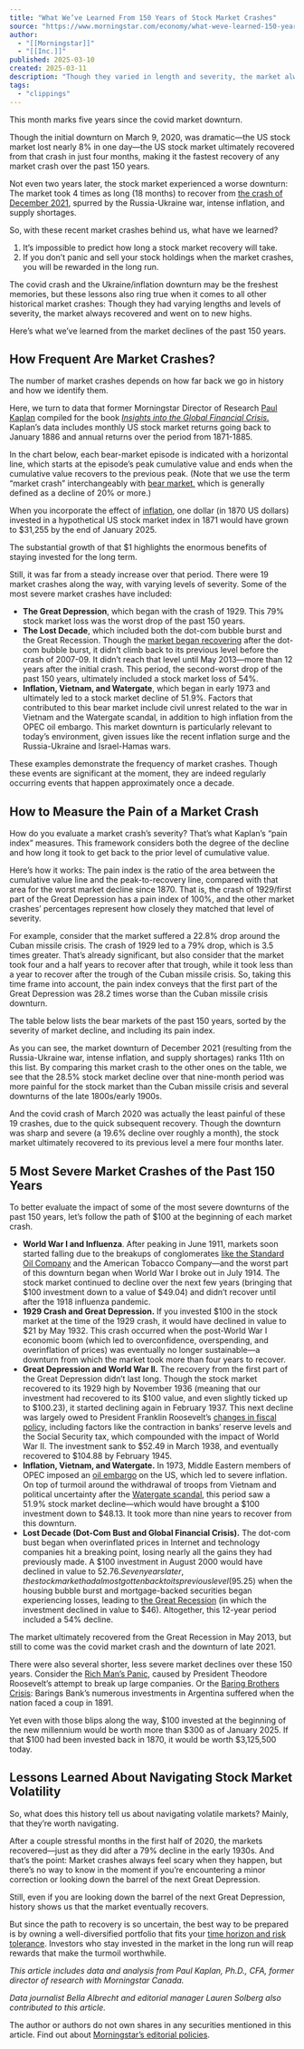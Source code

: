 ```yaml
---
title: "What We’ve Learned From 150 Years of Stock Market Crashes"
source: "https://www.morningstar.com/economy/what-weve-learned-150-years-stock-market-crashes"
author:
  - "[[Morningstar]]"
  - "[[Inc.]]"
published: 2025-03-10
created: 2025-03-11
description: "Though they varied in length and severity, the market always recovered and went on to new highs."
tags:
  - "clippings"
---
```

This month marks five years since the covid market downturn.

Though the initial downturn on March 9, 2020, was dramatic—the US stock market lost nearly 8% in one day—the US stock market ultimately recovered from that crash in just four months, making it the fastest recovery of any market crash over the past 150 years.

Not even two years later, the stock market experienced a worse downturn: The market took 4 times as long (18 months) to recover from [the crash of December 2021](https://www.morningstar.com/markets/15-charts-explaining-an-extreme-year-investors), spurred by the Russia-Ukraine war, intense inflation, and supply shortages.

So, with these recent market crashes behind us, what have we learned?

1. It’s impossible to predict how long a stock market recovery will take.
2. If you don’t panic and sell your stock holdings when the market crashes, you will be rewarded in the long run.

The covid crash and the Ukraine/inflation downturn may be the freshest memories, but these lessons also ring true when it comes to all other historical market crashes: Though they had varying lengths and levels of severity, the market always recovered and went on to new highs.

Here’s what we’ve learned from the market declines of the past 150 years.

## How Frequent Are Market Crashes?

The number of market crashes depends on how far back we go in history and how we identify them.

Here, we turn to data that former Morningstar Director of Research [Paul Kaplan](https://www.morningstar.com/people/paul-kaplan) compiled for the book [*Insights into the Global Financial Crisis.*](https://rpc.cfainstitute.org/research/foundation/2009/insights-into-the-global-financial-crisis-full-book) Kaplan’s data includes monthly US stock market returns going back to January 1886 and annual returns over the period from 1871-1885.

In the chart below, each bear-market episode is indicated with a horizontal line, which starts at the episode’s peak cumulative value and ends when the cumulative value recovers to the previous peak. (Note that we use the term “market crash” interchangeably with [bear market,](https://www.morningstar.com/investing-definitions/bear-market) which is generally defined as a decline of 20% or more.)

When you incorporate the effect of [inflation](https://www.morningstar.com/markets/what-invest-during-high-inflation), one dollar (in 1870 US dollars) invested in a hypothetical US stock market index in 1871 would have grown to $31,255 by the end of January 2025.

The substantial growth of that $1 highlights the enormous benefits of staying invested for the long term.

Still, it was far from a steady increase over that period. There were 19 market crashes along the way, with varying levels of severity. Some of the most severe market crashes have included:

- **The Great Depression**, which began with the crash of 1929. This 79% stock market loss was the worst drop of the past 150 years.
- **The Lost Decade**, which included both the dot-com bubble burst and the Great Recession. Though the [market began recovering](https://www.morningstar.co.uk/uk/news/69450/5-myths-of-the-post-financial-crisis-world.aspx) after the dot-com bubble burst, it didn’t climb back to its previous level before the crash of 2007-09. It didn’t reach that level until May 2013—more than 12 years after the initial crash. This period, the second-worst drop of the past 150 years, ultimately included a stock market loss of 54%.
- **Inflation, Vietnam, and Watergate**, which began in early 1973 and ultimately led to a stock market decline of 51.9%. Factors that contributed to this bear market include civil unrest related to the war in Vietnam and the Watergate scandal, in addition to high inflation from the OPEC oil embargo. This market downturn is particularly relevant to today’s environment, given issues like the recent inflation surge and the Russia-Ukraine and Israel-Hamas wars.

These examples demonstrate the frequency of market crashes. Though these events are significant at the moment, they are indeed regularly occurring events that happen approximately once a decade.

## How to Measure the Pain of a Market Crash

How do you evaluate a market crash’s severity? That’s what Kaplan’s “pain index” measures. This framework considers both the degree of the decline and how long it took to get back to the prior level of cumulative value.

Here’s how it works: The pain index is the ratio of the area between the cumulative value line and the peak-to-recovery line, compared with that area for the worst market decline since 1870. That is, the crash of 1929/first part of the Great Depression has a pain index of 100%, and the other market crashes’ percentages represent how closely they matched that level of severity.

For example, consider that the market suffered a 22.8% drop around the Cuban missile crisis. The crash of 1929 led to a 79% drop, which is 3.5 times greater. That’s already significant, but also consider that the market took four and a half years to recover after that trough, while it took less than a year to recover after the trough of the Cuban missile crisis. So, taking this time frame into account, the pain index conveys that the first part of the Great Depression was 28.2 times worse than the Cuban missile crisis downturn.

The table below lists the bear markets of the past 150 years, sorted by the severity of market decline, and including its pain index.

As you can see, the market downturn of December 2021 (resulting from the Russia-Ukraine war, intense inflation, and supply shortages) ranks 11th on this list. By comparing this market crash to the other ones on the table, we see that the 28.5% stock market decline over that nine-month period was more painful for the stock market than the Cuban missile crisis and several downturns of the late 1800s/early 1900s.

And the covid crash of March 2020 was actually the least painful of these 19 crashes, due to the quick subsequent recovery. Though the downturn was sharp and severe (a 19.6% decline over roughly a month), the stock market ultimately recovered to its previous level a mere four months later.

## 5 Most Severe Market Crashes of the Past 150 Years

To better evaluate the impact of some of the most severe downturns of the past 150 years, let’s follow the path of $100 at the beginning of each market crash.

- **World War I and Influenza**. After peaking in June 1911, markets soon started falling due to the breakups of conglomerates [like the Standard Oil Company](https://www.britannica.com/money/Standard-Oil) and the American Tobacco Company—and the worst part of this downturn began when World War I broke out in July 1914. The stock market continued to decline over the next few years (bringing that $100 investment down to a value of $49.04) and didn’t recover until after the 1918 influenza pandemic.
- **1929 Crash and Great Depression.** If you invested $100 in the stock market at the time of the 1929 crash, it would have declined in value to $21 by May 1932. This crash occurred when the post-World War I economic boom (which led to overconfidence, overspending, and overinflation of prices) was eventually no longer sustainable—a downturn from which the market took more than four years to recover.
- **Great Depression and World War II.** The recovery from the first part of the Great Depression didn’t last long. Though the stock market recovered to its 1929 high by November 1936 (meaning that our investment had recovered to its $100 value, and even slightly ticked up to $100.23), it started declining again in February 1937. This next decline was largely owed to President Franklin Roosevelt’s [changes in fiscal policy,](https://www.federalreservehistory.org/essays/recession-of-1937-38) including factors like the contraction in banks’ reserve levels and the Social Security tax, which compounded with the impact of World War II. The investment sank to $52.49 in March 1938, and eventually recovered to $104.88 by February 1945.
- **Inflation, Vietnam, and Watergate.** In 1973, Middle Eastern members of OPEC imposed an [oil embargo](https://history.state.gov/milestones/1969-1976/oil-embargo) on the US, which led to severe inflation. On top of turmoil around the withdrawal of troops from Vietnam and political uncertainty after the [Watergate scandal](https://finance.yahoo.com/news/heres-stock-market-watergate-133736317.html), this period saw a 51.9% stock market decline—which would have brought a $100 investment down to $48.13. It took more than nine years to recover from this downturn.
- **Lost Decade (Dot-Com Bust and Global Financial Crisis).** The dot-com bust began when overinflated prices in Internet and technology companies hit a breaking point, losing nearly all the gains they had previously made. A $100 investment in August 2000 would have declined in value to $52.76. Seven years later, the stock market had almost gotten back to its previous level ($95.25) when the housing bubble burst and mortgage-backed securities began experiencing losses, leading to [the Great Recession](https://www.federalreservehistory.org/essays/great-recession-and-its-aftermath) (in which the investment declined in value to $46). Altogether, this 12-year period included a 54% decline.

The market ultimately recovered from the Great Recession in May 2013, but still to come was the covid market crash and the downturn of late 2021.

There were also several shorter, less severe market declines over these 150 years. Consider the [Rich Man’s Panic](https://www.nber.org/system/files/working_papers/w28577/w28577.pdf), caused by President Theodore Roosevelt’s attempt to break up large companies. Or the [Baring Brothers Crisis](https://www.nber.org/system/files/chapters/c8837/c8837.pdf): Barings Bank’s numerous investments in Argentina suffered when the nation faced a coup in 1891.

Yet even with those blips along the way, $100 invested at the beginning of the new millennium would be worth more than $300 as of January 2025. If that $100 had been invested back in 1870, it would be worth $3,125,500 today.

## Lessons Learned About Navigating Stock Market Volatility

So, what does this history tell us about navigating volatile markets? Mainly, that they’re worth navigating.

After a couple stressful months in the first half of 2020, the markets recovered—just as they did after a 79% decline in the early 1930s. And that’s the point: Market crashes always feel scary when they happen, but there’s no way to know in the moment if you’re encountering a minor correction or looking down the barrel of the next Great Depression.

Still, even if you are looking down the barrel of the next Great Depression, history shows us that the market eventually recovers.

But since the path to recovery is so uncertain, the best way to be prepared is by owning a well-diversified portfolio that fits your [time horizon and risk tolerance](https://www.morningstar.com/portfolios/portfolio-basics-how-build-an-investment-portfolio). Investors who stay invested in the market in the long run will reap rewards that make the turmoil worthwhile.

*This article includes data and analysis from Paul Kaplan, Ph.D., CFA, former director of research with Morningstar Canada.*

*Data journalist Bella Albrecht and editorial manager Lauren Solberg also contributed to this article.*

The author or authors do not own shares in any securities mentioned in this article. Find out about [Morningstar’s editorial policies](https://www.morningstar.com/editorial-policy).